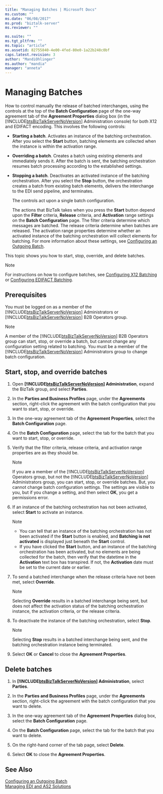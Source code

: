 ```yaml
---
title: "Managing Batches | Microsoft Docs"
ms.custom: ""
ms.date: "06/08/2017"
ms.prod: "biztalk-server"
ms.reviewer: ""

ms.suite: ""
ms.tgt_pltfrm: ""
ms.topic: "article"
ms.assetid: 82755840-4e00-4fed-80e0-1a22b248c0bf
caps.latest.revision: 3
author: "MandiOhlinger"
ms.author: "mandia"
manager: "anneta"
---
```

# Managing Batches
How to control manually the release of batched interchanges, using the controls at the top of the **Batch Configuration** page of the one-way agreement tab of the **Agreement Properties** dialog box (in the [!INCLUDE[btsBizTalkServerNoVersion](../includes/btsbiztalkservernoversion-md.md)] Administration console) for both X12 and EDIFACT encoding. This involves the following controls:  
  
- **Starting a batch**. Activates an instance of the batching orchestration. After you select the **Start** button, batching elements are collected when the instance is within the activation range.  
  
- **Overriding a batch**. Creates a batch using existing elements and immediately sends it. After the batch is sent, the batching orchestration resumes batch processing according to the established settings.  
  
- **Stopping a batch**. Deactivates an activated instance of the batching orchestration. After you select the **Stop** button, the orchestration creates a batch from existing batch elements, delivers the interchange to the EDI send pipeline, and terminates.  
  
  The controls act upon a single batch configuration.  
  
  The actions that BizTalk takes when you press the **Start** button depend upon the **Filter** criteria, **Release** criteria, and **Activation** range settings on the **Batch Configuration** page. The filter criteria determine which messages are batched. The release criteria determine when batches are released. The activation range properties determine whether an activated instance of the batching orchestration will collect elements for batching. For more information about these settings, see [Configuring an Outgoing Batch](../core/configuring-an-outgoing-batch.md).  

This topic shows you how to start, stop, override, and delete batches.  

> [!NOTE]
>  For instructions on how to configure batches, see [Configuring X12 Batching](../core/configuring-batching-x12.md) or [Configuring EDIFACT Batching](../core/configuring-batching-edifact.md). 
  
## Prerequisites  
 You must be logged on as a member of the [!INCLUDE[btsBizTalkServerNoVersion](../includes/btsbiztalkservernoversion-md.md)] Administrators or [!INCLUDE[btsBizTalkServerNoVersion](../includes/btsbiztalkservernoversion-md.md)] B2B Operators group.  
  
> [!NOTE]
>  A member of the [!INCLUDE[btsBizTalkServerNoVersion](../includes/btsbiztalkservernoversion-md.md)] B2B Operators group can start, stop, or override a batch, but cannot change any configuration setting related to batching. You must be a member of the [!INCLUDE[btsBizTalkServerNoVersion](../includes/btsbiztalkservernoversion-md.md)] Administrators group to change batch configuration.  
  
## Start, stop, and override batches  
  
1. Open **[!INCLUDE[btsBizTalkServerNoVersion](../includes/btsbiztalkservernoversion-md.md)] Administration**, expand the BizTalk group, and select **Parties**.  
  
2. In the **Parties and Business Profiles** page, under the **Agreements** section, right-click the agreement with the batch configuration that you want to start, stop, or override.  
  
3. In the one-way agreement tab of the **Agreement Properties**, select the **Batch Configuration** page.  
  
4. On the **Batch Configuration** page, select the tab for the batch that you want to start, stop, or override.  
  
5. Verify that the filter criteria, release criteria, and activation range properties are as they should be.  
  
   > [!NOTE]
   >  If you are a member of the [!INCLUDE[btsBizTalkServerNoVersion](../includes/btsbiztalkservernoversion-md.md)] Operators group, but not the [!INCLUDE[btsBizTalkServerNoVersion](../includes/btsbiztalkservernoversion-md.md)] Administrators group, you can start, stop, or override batches. But, you cannot change batch configuration settings. The settings are visible to you, but if you change a setting, and then select **OK**, you get a permissions error.  
  
6. If an instance of the batching orchestration has not been activated, select **Start** to activate an instance.  
  
   > [!NOTE]
   >  - You can tell that an instance of the batching orchestration has not been activated if the **Start** button is enabled, and **Batching is not activated** is displayed just beneath the **Start** control.  
   >  - If you have clicked the **Start** button, and an instance of the batching orchestration has been activated, but no elements are being collected for the batch, then verify that the datetime in the **Activation** text box has transpired. If not, the **Activation** date must be set to the current date or earlier.  
  
7. To send a batched interchange when the release criteria have not been met, select **Override**.  
  
   > [!NOTE]
   >  Selecting **Override** results in a batched interchange being sent, but does not affect the activation status of the batching orchestration instance, the activation criteria, or the release criteria.  
  
8. To deactivate the instance of the batching orchestration, select **Stop**.  
  
   > [!NOTE]
   >  Selecting **Stop** results in a batched interchange being sent, and the batching orchestration instance being terminated.  
  
9. Select **OK** or **Cancel** to close the **Agreement Properties**.  

## Delete batches  
  
1. In **[!INCLUDE[btsBizTalkServerNoVersion](../includes/btsbiztalkservernoversion-md.md)] Administration**, select **Parties**.  
  
2. In the **Parties and Business Profiles** page, under the **Agreements** section, right-click the agreement with the batch configuration that you want to delete.  
  
3. In the one-way agreement tab of the **Agreement Properties** dialog box, select the **Batch Configuration** page.  
  
4. On the **Batch Configuration** page, select the tab for the batch that you want to delete.  
  
5. On the right-hand corner of the tab page, select **Delete**.  
  
6. Select **OK** to close the **Agreement Properties**.  

  
## See Also  
 [Configuring an Outgoing Batch](../core/configuring-an-outgoing-batch.md)  
 [Managing EDI and AS2 Solutions](../core/managing-edi-and-as2-solutions.md)